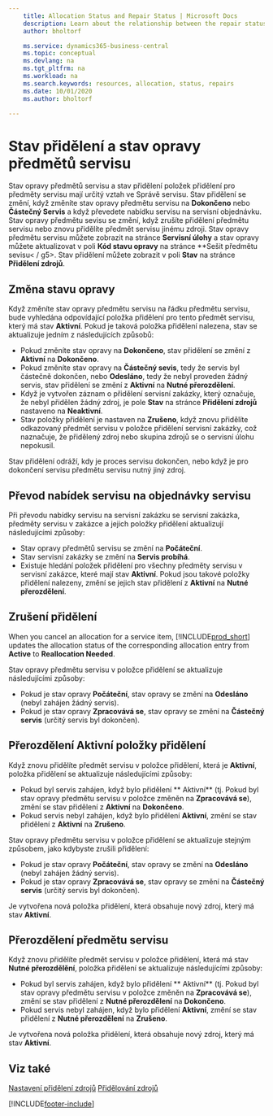 ```yaml
---
    title: Allocation Status and Repair Status | Microsoft Docs
    description: Learn about the relationship between the repair status of service items and the allocation status of the allocation entries for them.
    author: bholtorf

    ms.service: dynamics365-business-central
    ms.topic: conceptual
    ms.devlang: na
    ms.tgt_pltfrm: na
    ms.workload: na
    ms.search.keywords: resources, allocation, status, repairs
    ms.date: 10/01/2020
    ms.author: bholtorf

---
```

# Stav přidělení a stav opravy předmětů servisu
Stav opravy předmětů servisu a stav přidělení položek přidělení pro předměty servisu mají určitý vztah ve Správě servisu. Stav přidělení se změní, když změníte stav opravy předmětu servisu na **Dokončeno** nebo **Částečný Servis** a když převedete nabídku servisu na servisní objednávku. Stav opravy předmětu sevisu se změní, když zrušíte přidělení předmětu servisu nebo znovu přidělíte předmět servisu jinému zdroji. Stav opravy předmětu servisu můžete zobrazit na stránce **Servisní úlohy** a stav opravy můžete aktualizovat v poli **Kód stavu opravy** na stránce **Sešit předmětu sevisu< / g5>. Stav přidělení můžete zobrazit v poli **Stav** na stránce **Přidělení zdrojů**.

## Změna stavu opravy
Když změníte stav opravy předmětu servisu na řádku předmětu servisu, bude vyhledána odpovídající položka přidělení pro tento předmět servisu, který má stav **Aktivní**. Pokud je taková položka přidělení nalezena, stav se aktualizuje jedním z následujících způsobů:

* Pokud změníte stav opravy na **Dokončeno**, stav přidělení se změní z **Aktivní** na **Dokončeno**.
* Pokud změníte stav opravy na **Částečný sevis**, tedy že servis byl částečně dokončen, nebo **Odesláno**, tedy že nebyl proveden žádný servis, stav přidělení se změní z **Aktivní** na **Nutné přerozdělení**.
* Když je vytvořen záznam o přidělení servisní zakázky, který označuje, že nebyl přidělen žádný zdroj, je pole **Stav** na stránce **Přidělení zdrojů** nastaveno na **Neaktivní**.
* Stav položky přidělení je nastaven na **Zrušeno**, když znovu přidělíte odkazovaný předmět servisu v položce přidělení servisní zakázky, což naznačuje, že přidělený zdroj nebo skupina zdrojů se o servisní úlohu nepokusil.

Stav přidělení odráží, kdy je proces servisu dokončen, nebo když je pro dokončení servisu předmětu servisu nutný jiný zdroj.

## Převod nabídek servisu na objednávky servisu
Při převodu nabídky servisu na servisní zakázku se servisní zakázka, předměty servisu v zakázce a jejich položky přidělení aktualizují následujícími způsoby:

* Stav opravy předmětů servisu se změní na **Počáteční**.
* Stav servisní zakázky se změní na **Servis probíhá**.
* Existuje hledání položek přidělení pro všechny předměty servisu v servisní zakázce, které mají stav **Aktivní**. Pokud jsou takové položky přidělení nalezeny, změní se jejich stav přidělení z **Aktivní** na **Nutné přerozdělení**.

## Zrušení přidělení
When you cancel an allocation for a service item, [!INCLUDE[prod_short](includes/prod_short.md)] updates the allocation status of the corresponding allocation entry from **Active** to **Reallocation Needed**.

Stav opravy předmětu servisu v položce přidělení se aktualizuje následujícími způsoby:

* Pokud je stav opravy **Počáteční**, stav opravy se změní na **Odesláno** (nebyl zahájen žádný servis).
* Pokud je stav opravy **Zpracovává se**, stav opravy se změní na **Částečný servis** (určitý servis byl dokončen).

## Přerozdělení Aktivní položky přidělení
Když znovu přidělíte předmět servisu v položce přidělení, která je **Aktivní**, položka přidělení se aktualizuje následujícími způsoby:

* Pokud byl servis zahájen, když bylo přidělení ** Aktivní** (tj. Pokud byl stav opravy předmětu servisu v položce změněn na **Zpracovává se**), změní se stav přidělení z **Aktivní** na **Dokončeno**.
* Pokud servis nebyl zahájen, když bylo přidělení **Aktivní**, změní se stav přidělení z **Aktivní** na **Zrušeno**.

Stav opravy předmětu servisu v položce přidělení se aktualizuje stejným způsobem, jako kdybyste zrušili přidělení:

* Pokud je stav opravy **Počáteční**, stav opravy se změní na **Odesláno** (nebyl zahájen žádný servis).
* Pokud je stav opravy **Zpracovává se**, stav opravy se změní na **Částečný servis** (určitý servis byl dokončen).

Je vytvořena nová položka přidělení, která obsahuje nový zdroj, který má stav **Aktivní**.

## Přerozdělení předmětu servisu
Když znovu přidělíte předmět servisu v položce přidělení, která má stav **Nutné přerozdělění**, položka přidělení se aktualizuje následujícími způsoby:

* Pokud byl servis zahájen, když bylo přidělení ** Aktivní** (tj. Pokud byl stav opravy předmětu servisu v položce změněn na **Zpracovává se**), změní se stav přidělení z **Nutné přerozdělení** na **Dokončeno**.
* Pokud servis nebyl zahájen, když bylo přidělení **Aktivní**, změní se stav přidělení z **Nutné přerozdělení** na **Zrušeno**.

Je vytvořena nová položka přidělení, která obsahuje nový zdroj, který má stav **Aktivní**.

## Viz také
[Nastavení přidělení zdrojů](service-how-setup-resource-allocation.md)<x2 />
[Přidělování zdrojů](service-how-to-allocate-resources.md)



[!INCLUDE[footer-include](includes/footer-banner.md)]